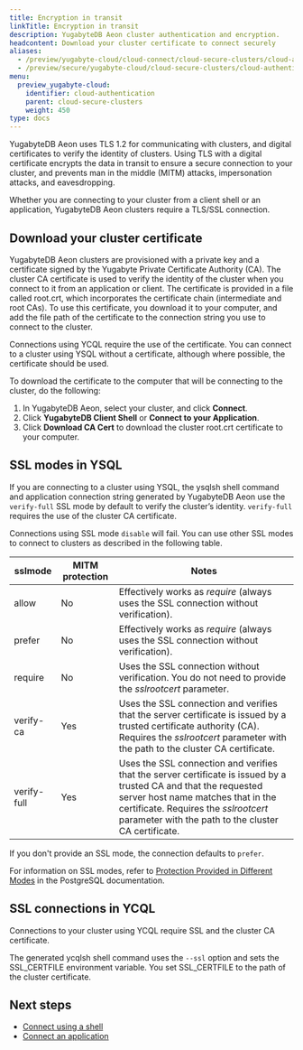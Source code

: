 ```yaml
---
title: Encryption in transit
linkTitle: Encryption in transit
description: YugabyteDB Aeon cluster authentication and encryption.
headcontent: Download your cluster certificate to connect securely
aliases:
  - /preview/yugabyte-cloud/cloud-connect/cloud-secure-clusters/cloud-authentication/
  - /preview/secure/yugabyte-cloud/cloud-secure-clusters/cloud-authentication/
menu:
  preview_yugabyte-cloud:
    identifier: cloud-authentication
    parent: cloud-secure-clusters
    weight: 450
type: docs
---
```


YugabyteDB Aeon uses TLS 1.2 for communicating with clusters, and digital certificates to verify the identity of clusters. Using TLS with a digital certificate encrypts the data in transit to ensure a secure connection to your cluster, and prevents man in the middle (MITM) attacks, impersonation attacks, and eavesdropping.

Whether you are connecting to your cluster from a client shell or an application, YugabyteDB Aeon clusters require a TLS/SSL connection.

## Download your cluster certificate

YugabyteDB Aeon clusters are provisioned with a private key and a certificate signed by the Yugabyte Private Certificate Authority (CA). The cluster CA certificate is used to verify the identity of the cluster when you connect to it from an application or client. The certificate is provided in a file called root.crt, which incorporates the certificate chain (intermediate and root CAs). To use this certificate, you download it to your computer, and add the file path of the certificate to the connection string you use to connect to the cluster.

Connections using YCQL require the use of the certificate. You can connect to a cluster using YSQL without a certificate, although where possible, the certificate should be used.

To download the certificate to the computer that will be connecting to the cluster, do the following:

1. In YugabyteDB Aeon, select your cluster, and click **Connect**.
1. Click **YugabyteDB Client Shell** or **Connect to your Application**.
1. Click **Download CA Cert** to download the cluster root.crt certificate to your computer.

## SSL modes in YSQL

If you are connecting to a cluster using YSQL, the ysqlsh shell command and application connection string generated by YugabyteDB Aeon use the `verify-full` SSL mode by default to verify the cluster’s identity. `verify-full` requires the use of the cluster CA certificate.

Connections using SSL mode `disable` will fail. You can use other SSL modes to connect to clusters as described in the following table.

| sslmode | MITM protection | Notes |
|---|---|---|
| allow | No | Effectively works as _require_ (always uses the SSL connection without verification). |
| prefer | No | Effectively works as _require_ (always uses the SSL connection without verification). |
| require | No | Uses the SSL connection without verification. You do not need to provide the _sslrootcert_ parameter. |
| verify-ca | Yes | Uses the SSL connection and verifies that the server certificate is issued by a trusted certificate authority (CA). Requires the _sslrootcert_ parameter with the path to the cluster CA certificate. |
| verify-full | Yes | Uses the SSL connection and verifies that the server certificate is issued by a trusted CA and that the requested server host name matches that in the certificate. Requires the _sslrootcert_ parameter with the path to the cluster CA certificate. |

If you don't provide an SSL mode, the connection defaults to `prefer`.

For information on SSL modes, refer to [Protection Provided in Different Modes](https://www.postgresql.org/docs/15/libpq-ssl.html#LIBPQ-SSL-PROTECTION) in the PostgreSQL documentation.

## SSL connections in YCQL

Connections to your cluster using YCQL require SSL and the cluster CA certificate.

The generated ycqlsh shell command uses the `--ssl` option and sets the SSL_CERTFILE environment variable. You set SSL_CERTFILE to the path of the cluster certificate.

## Next steps

- [Connect using a shell](../../cloud-connect/connect-client-shell/)
- [Connect an application](../../cloud-connect/connect-applications/)
